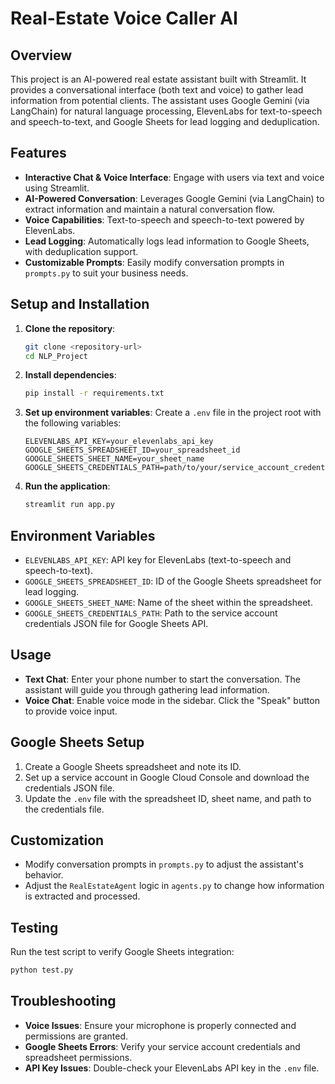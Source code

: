 # Real-Estate Voice Caller AI

## Overview
This project is an AI-powered real estate assistant built with Streamlit. It provides a conversational interface (both text and voice) to gather lead information from potential clients. The assistant uses Google Gemini (via LangChain) for natural language processing, ElevenLabs for text-to-speech and speech-to-text, and Google Sheets for lead logging and deduplication.

## Features
- **Interactive Chat & Voice Interface**: Engage with users via text and voice using Streamlit.
- **AI-Powered Conversation**: Leverages Google Gemini (via LangChain) to extract information and maintain a natural conversation flow.
- **Voice Capabilities**: Text-to-speech and speech-to-text powered by ElevenLabs.
- **Lead Logging**: Automatically logs lead information to Google Sheets, with deduplication support.
- **Customizable Prompts**: Easily modify conversation prompts in `prompts.py` to suit your business needs.

## Setup and Installation
1. **Clone the repository**:
   ```bash
   git clone <repository-url>
   cd NLP_Project
   ```
2. **Install dependencies**:
   ```bash
   pip install -r requirements.txt
   ```
3. **Set up environment variables**:
   Create a `.env` file in the project root with the following variables:
   ```
   ELEVENLABS_API_KEY=your_elevenlabs_api_key
   GOOGLE_SHEETS_SPREADSHEET_ID=your_spreadsheet_id
   GOOGLE_SHEETS_SHEET_NAME=your_sheet_name
   GOOGLE_SHEETS_CREDENTIALS_PATH=path/to/your/service_account_credentials.json
   ```
4. **Run the application**:
   ```bash
   streamlit run app.py
   ```

## Environment Variables
- `ELEVENLABS_API_KEY`: API key for ElevenLabs (text-to-speech and speech-to-text).
- `GOOGLE_SHEETS_SPREADSHEET_ID`: ID of the Google Sheets spreadsheet for lead logging.
- `GOOGLE_SHEETS_SHEET_NAME`: Name of the sheet within the spreadsheet.
- `GOOGLE_SHEETS_CREDENTIALS_PATH`: Path to the service account credentials JSON file for Google Sheets API.

## Usage
- **Text Chat**: Enter your phone number to start the conversation. The assistant will guide you through gathering lead information.
- **Voice Chat**: Enable voice mode in the sidebar. Click the "Speak" button to provide voice input.

## Google Sheets Setup
1. Create a Google Sheets spreadsheet and note its ID.
2. Set up a service account in Google Cloud Console and download the credentials JSON file.
3. Update the `.env` file with the spreadsheet ID, sheet name, and path to the credentials file.

## Customization
- Modify conversation prompts in `prompts.py` to adjust the assistant's behavior.
- Adjust the `RealEstateAgent` logic in `agents.py` to change how information is extracted and processed.

## Testing
Run the test script to verify Google Sheets integration:
```bash
python test.py
```

## Troubleshooting
- **Voice Issues**: Ensure your microphone is properly connected and permissions are granted.
- **Google Sheets Errors**: Verify your service account credentials and spreadsheet permissions.
- **API Key Issues**: Double-check your ElevenLabs API key in the `.env` file.



